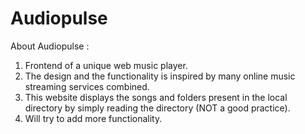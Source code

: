 # Audiopulse
About Audiopulse :
1. Frontend of a unique web music player.
2. The design and the functionality is inspired by many online music streaming services combined.
3. This website displays the songs and folders present in the local directory by simply reading the directory (NOT a good practice).
4. Will try to add more functionality.
